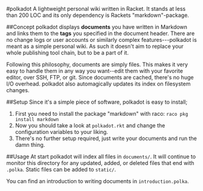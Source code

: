 #polkadot
A lightweight personal wiki written in Racket. It stands at less than 200 LOC and its only dependency is Rackets "markdown"-package.


##Concept
polkadot displays __documents__ you have written in Markdown and links them to the __tags__ you specified in the document header.
There are no change logs or user accounts or similarly complex features---polkadot is meant as a simple personal wiki.
As such it doesn't aim to replace your whole publishing tool chain, but to be a part of it.

Following this philosophy, documents are simply files.
This makes it very easy to handle them in any way you want--edit them with your favorite editor, over SSH, FTP, or git.
Since documents are cached, there's no huge I/O overhead. polkadot also automagically updates its index on filesystem changes.

##Setup
Since it's a simple piece of software, polkadot is easy to install;

1. First you need to install the package "markdown" with raco: `raco pkg install markdown`
2. Now you should take a look at `polkadot.rkt` and change the configuration variables to your liking.
3. There's no further setup required, just write your documents and run the damn thing.

##Usage
At start polkadot will index all files in `documents/`.
It will continue to monitor this directory for any updated, added, or deleted files that end with `.polka`.
Static files can be added to `static/`.

You can find an introduction to writing documents in `introduction.polka`.

